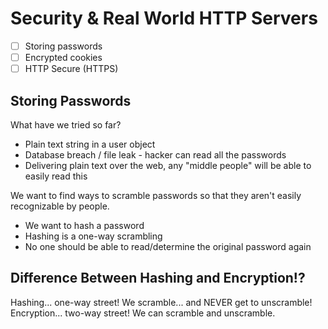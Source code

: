 # Security & Real World HTTP Servers

* [ ] Storing passwords
* [ ] Encrypted cookies
* [ ] HTTP Secure (HTTPS)

## Storing Passwords

What have we tried so far?

* Plain text string in a user object
* Database breach / file leak - hacker can read all the passwords
* Delivering plain text over the web, any "middle people" will be able to easily read this

We want to find ways to scramble passwords so that they aren't easily recognizable by people.

* We want to hash a password
* Hashing is a one-way scrambling
* No one should be able to read/determine the original password again

## Difference Between Hashing and Encryption!?

Hashing... one-way street! We scramble... and NEVER get to unscramble!
Encryption... two-way street! We can scramble and unscramble.

